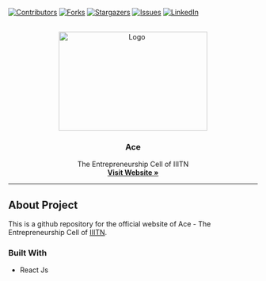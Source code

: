[![Contributors][contributors-shield]][contributors-url]
[![Forks][forks-shield]][forks-url]
[![Stargazers][stars-shield]][stars-url]
[![Issues][issues-shield]][issues-url]
[![LinkedIn][linkedin-shield]][linkedin-url]

<!-- PROJECT LOGO -->
<br />
<div align="center">
   <a href="/" >
   <img src="https://user-images.githubusercontent.com/74975876/145419164-4addac5b-791a-4370-8f34-1e636231524f.png" alt="Logo" width="300" height="200"/>
   </a>

  <h3 align="center">Ace</h3>

  <p align="center">
    The Entrepreneurship Cell of IIITN
    <br />
    <a href="https://github.com/bhavesh-chaudhari/ace"><strong>Visit Website »</strong></a>
  </p>
</div>

<hr>

## About Project

This is a github repository for the official website of Ace - The Entrepreneurship Cell of [IIITN](https://twitter.com/iiitn_official?lang=en).

### Built With 
- React Js


<!-- MARKDOWN LINKS & IMAGES -->
<!-- https://www.markdownguide.org/basic-syntax/#reference-style-links -->
[contributors-shield]: https://img.shields.io/github/contributors/bhavesh-chaudhari/ace.svg?style=for-the-badge
[contributors-url]: https://github.com/bhavesh-chaudhari/ace/graphs/contributors
[forks-shield]: https://img.shields.io/github/forks/bhavesh-chaudhari/ace.svg?style=for-the-badge
[forks-url]: https://github.com/bhavesh-chaudhari/ace/network/members
[stars-shield]: https://img.shields.io/github/stars/bhavesh-chaudhari/ace.svg?style=for-the-badge
[stars-url]: https://github.com/bhavesh-chaudhari/ace/stargazers
[issues-shield]: https://img.shields.io/github/issues/bhavesh-chaudhari/ace.svg?style=for-the-badge
[issues-url]: https://github.com/bhavesh-chaudhari/ace/issues
[license-shield]: https://img.shields.io/github/license/bhavesh-chaudhari/ace.svg?style=for-the-badge
[license-url]: https://github.com/bhavesh-chaudhari/ace/blob/main/LICENSE.txt
[linkedin-shield]: https://img.shields.io/badge/-LinkedIn-black.svg?style=for-the-badge&logo=linkedin&colorB=555
[linkedin-url]:https://www.linkedin.com/in/ace-iiitn-785041204/
